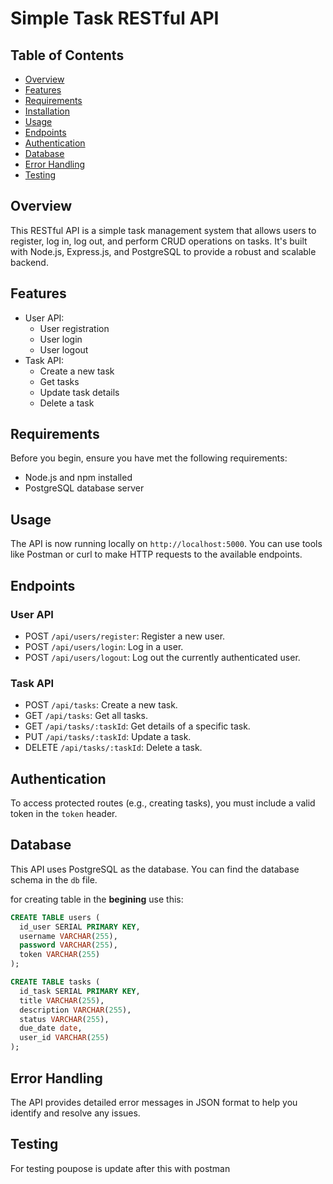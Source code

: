 # Simple Task RESTful API

## Table of Contents

- [Overview](#overview)
- [Features](#features)
- [Requirements](#requirements)
- [Installation](#installation)
- [Usage](#usage)
- [Endpoints](#endpoints)
- [Authentication](#authentication)
- [Database](#database)
- [Error Handling](#error-handling)
- [Testing](#testing)

## Overview

This RESTful API is a simple task management system that allows users to register, log in, log out, and perform CRUD operations on tasks. It's built with Node.js, Express.js, and PostgreSQL to provide a robust and scalable backend.

## Features

- User API:
  - User registration
  - User login
  - User logout
- Task API:
  - Create a new task
  - Get tasks
  - Update task details
  - Delete a task

## Requirements

Before you begin, ensure you have met the following requirements:

- Node.js and npm installed
- PostgreSQL database server

## Usage

The API is now running locally on `http://localhost:5000`. You can use tools like Postman or curl to make HTTP requests to the available endpoints.

## Endpoints

### User API

- POST `/api/users/register`: Register a new user.
- POST `/api/users/login`: Log in a user.
- POST `/api/users/logout`: Log out the currently authenticated user.

### Task API

- POST `/api/tasks`: Create a new task.
- GET `/api/tasks`: Get all tasks.
- GET `/api/tasks/:taskId`: Get details of a specific task.
- PUT `/api/tasks/:taskId`: Update a task.
- DELETE `/api/tasks/:taskId`: Delete a task.

## Authentication

To access protected routes (e.g., creating tasks), you must include a valid token in the `token` header.

## Database

This API uses PostgreSQL as the database. You can find the database schema in the `db` file.

for creating table in the **begining** use this:

```sql
CREATE TABLE users (
  id_user SERIAL PRIMARY KEY,
  username VARCHAR(255),
  password VARCHAR(255),
  token VARCHAR(255)
);
```

```sql
CREATE TABLE tasks (
  id_task SERIAL PRIMARY KEY,
  title VARCHAR(255),
  description VARCHAR(255),
  status VARCHAR(255),
  due_date date,
  user_id VARCHAR(255)
);
```

## Error Handling

The API provides detailed error messages in JSON format to help you identify and resolve any issues.

## Testing

For testing poupose is update after this with postman
